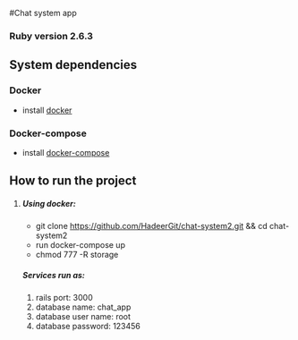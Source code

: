 #Chat system app
### Ruby version 2.6.3

## System dependencies
### Docker
* install [docker](https://docs.docker.com/install/)
### Docker-compose
* install [docker-compose](https://docs.docker.com/compose/install/)

## How to run the project

1.  ##### Using docker:
    - git clone https://github.com/HadeerGit/chat-system2.git && cd chat-system2
    - run docker-compose up
    - chmod 777 -R storage

    ##### Services run as:
    1. rails port: 3000
    2. database name: chat_app
    3. database user name: root
    4. database password: 123456
